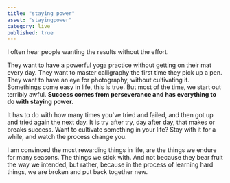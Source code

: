 ```yaml
---
title: "staying power"
asset: "stayingpower" 
category: live
published: true
---
```


I often hear people wanting the results without the effort. 

They want to have a powerful yoga practice without getting on their mat every day. They want to master calligraphy the first time they pick up a pen. They want to have an eye for photography, without cultivating it. 
Somethings come easy in life, this is true. But most of the time, we start out terribly awful.
**Success comes from perseverance and has everything to do with staying power.**

It has to do with how many times you've tried and failed, and then got up and tried again the next day. It is try after try, day after day, that makes or breaks success. 
Want to cultivate something in your life? Stay with it for a while, and watch the process change you.

I am convinced the most rewarding things in life, are the things we endure for many seasons. The things we stick with. And not because they bear fruit the way we intended, but rather, because in the process of learning hard things, we are broken and put back together new. 
